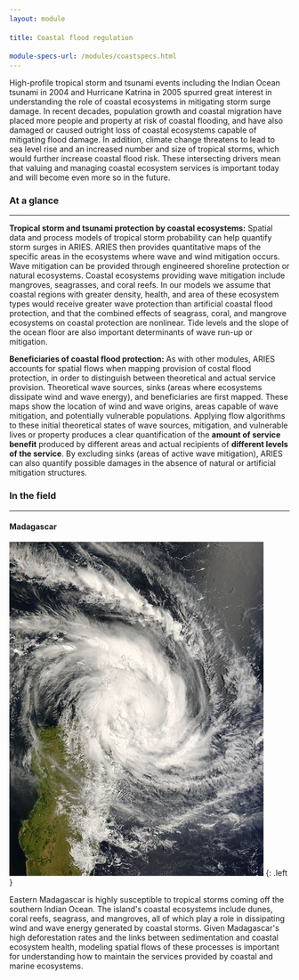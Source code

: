 ```yaml
---
layout: module

title: Coastal flood regulation

module-specs-url: /modules/coastspecs.html
---
```

<div id="module-intro" markdown="1">

High-profile tropical storm and tsunami events including the Indian
Ocean tsunami in 2004 and Hurricane Katrina in 2005 spurred great
interest in understanding the role of coastal ecosystems in mitigating
storm surge damage.  In recent decades, population growth and coastal
migration have placed more people and property at risk of coastal
flooding, and have also damaged or caused outright loss of coastal
ecosystems capable of mitigating flood damage.  In addition, climate
change threatens to lead to sea level rise and an increased number and
size of tropical storms, which would further increase coastal flood
risk.  These intersecting drivers mean that valuing and managing
coastal ecosystem services is important today and will become even
more so in the future.

</div>

<div id="module-at-a-glance" markdown="1">

### At a glance
----------------

**Tropical storm and tsunami protection by coastal ecosystems:**
Spatial data and process models of tropical storm probability can help
quantify storm surges in ARIES.  ARIES then provides quantitative maps
of the specific areas in the ecosystems where wave and wind mitigation
occurs. Wave mitigation can be provided through engineered shoreline
protection or natural ecosystems. Coastal ecosystems providing wave
mitigation include mangroves, seagrasses, and coral reefs.  In our
models we assume that coastal regions with greater density, health,
and area of these ecosystem types would receive greater wave
protection than artificial coastal flood protection, and that the
combined effects of seagrass, coral, and mangrove ecosystems on
coastal protection are nonlinear. Tide levels and the slope of the
ocean floor are also important determinants of wave run-up or
mitigation.

**Beneficiaries of coastal flood protection:** As with other modules,
ARIES accounts for spatial flows when mapping provision of costal
flood protection, in order to distinguish between theoretical and
actual service provision. Theoretical wave sources, sinks (areas where
ecosystems dissipate wind and wave energy), and beneficiaries are
first mapped. These maps show the location of wind and wave origins,
areas capable of wave mitigation, and potentially vulnerable
populations.  Applying flow algorithms to these initial theoretical
states of wave sources, mitigation, and vulnerable lives or property
produces a clear quantification of the **amount of service benefit**
produced by different areas and actual recipients of **different
levels of the service**. By excluding sinks (areas of active wave
mitigation), ARIES can also quantify possible damages in the absence
of natural or artificial mitigation structures.

</div>

<div id="module-in-the-field" markdown="1">

### In the field
-----------------

#### Madagascar

![](/images/457px-Indlala_15_mar_2007_0640Z.jpg)
{: .left }

Eastern Madagascar is highly susceptible to tropical storms coming off
the southern Indian Ocean. The island's coastal ecosystems include
dunes, coral reefs, seagrass, and mangroves, all of which play a role
in dissipating wind and wave energy generated by coastal storms.
Given Madagascar's high deforestation rates and the links between
sedimentation and coastal ecosystem health, modeling spatial flows of
these processes is important for understanding how to maintain the
services provided by coastal and marine ecosystems.

</div>
